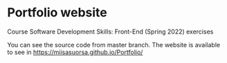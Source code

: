 # Portfolio website
Course Software Development Skills: Front-End (Spring 2022) exercises

You can see the source code from master branch.
The website is available to see in https://miisasuorsa.github.io/Portfolio/ 
